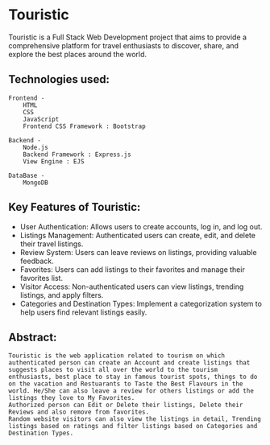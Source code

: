 # Touristic

Touristic is a Full Stack Web Development project that aims to provide a comprehensive platform for travel enthusiasts to discover, share, and explore the best places around the world.

## Technologies used:

    Frontend -
        HTML
        CSS
        JavaScript
        Frontend CSS Framework : Bootstrap

    Backend -
        Node.js
        Backend Framework : Express.js
        View Engine : EJS
    
    DataBase -
        MongoDB

 ## Key Features of Touristic:

- User Authentication: Allows users to create accounts, log in, and log out.
- Listings Management: Authenticated users can create, edit, and delete their travel listings.
- Review System: Users can leave reviews on listings, providing valuable feedback.
- Favorites: Users can add listings to their favorites and manage their favorites list.
- Visitor Access: Non-authenticated users can view listings, trending listings, and apply filters.
- Categories and Destination Types: Implement a categorization system to help users find relevant listings easily.

## Abstract: 
    Touristic is the web application related to tourism on which authenticated person can create an Account and create listings that suggests places to visit all over the world to the tourism enthusiasts, best place to stay in famous tourist spots, things to do on the vacation and Restuarants to Taste the Best Flavours in the world. He/She can also leave a review for others listings or add the listings they love to My Favorites.
    Authorized person can Edit or Delete their listings, Delete their Reviews and also remove from favorites.
    Random website visitors can also view the listings in detail, Trending listings based on ratings and filter listings based on Categories and Destination Types.
